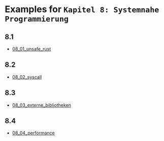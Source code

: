 # Examples for `Kapitel 8: Systemnahe Programmierung`

## 8.1
- [08_01_unsafe_rust](./08_01_unsafe_rust)

## 8.2
- [08_02_syscall](./08_02_syscall)

## 8.3
- [08_03_externe_bibliotheken](./08_03_externe_bibliotheken)

## 8.4
- [08_04_performance](./08_04_performance)